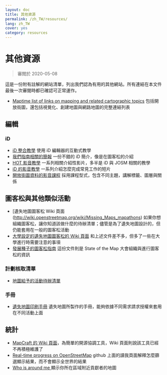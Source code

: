 ```yaml
---
layout: doc
title: 其他資源
permalink: /zh_TW/resources/
lang: zh_TW
cover: yes
category: resources
---
```


# 其他資源

> 審閲於 2020-05-08

這是一份附有註解的網站清單，列出我們認為有用的其他網站。所有連結在本文件最後一次審閱時都已確認可正常運作。

  * [Maptime list of links on mapping and related cartographic topics](http://maptime.io/lessons-resources/) 包括開放街圖，還包括視覺化、創建地圖與網路地圖的完整連結列表


## 編輯

### iD

  * [iD 整合教學](http://www.openstreetmap.org/edit?editor=id#walkthrough=true) 使用 iD 編輯器的互動式教學
  * [我們指南相關的簡報](/files/iD-editor-training.pptx) 一份不錯的 iD 簡介，像是在圖客松的介紹
  * [HOT 影音教學](https://www.youtube.com/playlist?list=PLb9506_-6FMHULD9iDUAh-4qpxKdVspnD) 一系列相關介紹性影片，多半是 iD 與 JOSM 相關的教學
  * [iD 的影音教學](https://www.sjtdelfs.de/wordpress/?page_id=84) 一系列介紹怎麼完成常見工作的短片
  * [開放街圖資料的影音課程](https://www.youtube.com/playlist?list=PLqC3rFN6pDezPK0NifkGCSMop3vcXQEEU) 採用課程型式，包含不同主題，講解標籤、圖層與關係

## 圖客松與其他類似活動

  * [遺失地圖圖客松 Wiki 頁面(http://wiki.openstreetmap.org/wiki/Missing_Maps_mapathons) 如果你想組織圖客松，讓你知道該做什麼的待辦清單；儘管是為了遺失地圖設計的，但仍能套用在一般的圖客松活動
  * [大學設定的遺失地圖圖客松的 Wiki 頁面](http://wiki.openstreetmap.org/wiki/Missing_Maps_mapathons:_for_students_and_universities) 和上述文件差不多，但多了一些在大學進行時需要注意的事項
  * [發展種子的圖客松指南](https://developmentseed.org/blog/2015/06/07/organizing-mapathons/) 這份文件則是 State of the Map 大會組織與進行圖客松的資訊

### 計劃核取清單

  * [地圖給予的活動待辦清單](https://mapgive.state.gov/box/#resources&event-checklist)

### 手冊 

  * [遺失地圖印刷手冊](https://drive.google.com/drive/folders/0BwOZ7Miy-DQdZFBGYXJ2QWljLWM) 遺失地圖所製作的手冊，能夠依據不同需求請求授權來套用在不同活動上面

## 統計

  * [MapCraft 的 Wiki 頁面](https://wiki.openstreetmap.org/wiki/MapCraft)，為簡單的開源協調工具，Wiki 頁面則說該工具已經不再積極維護了
  * [Real-time progress on OpenStreetMap](https://github.com/osmlab/show-me-the-way)  github 上面的讀我頁面解釋怎麼篩選顯示結果，而不會顯示全世界的結果
  * [Who is around me ](http://resultmaps.neis-one.org/oooc) 顯示你所在區域附近貢獻者的地圖